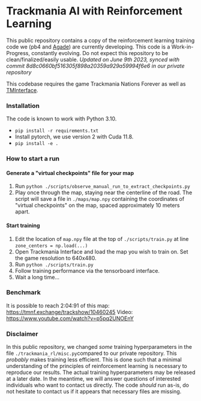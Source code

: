 # Trackmania AI with Reinforcement Learning
This public repository contains a copy of the reinforcement learning training code we (pb4 and [Agade](https://github.com/Agade09)) are currently developing.
This code is a Work-in-Progress, constantly evolving. Do not expect this repository to be clean/finalized/easily usable.
*Updated on June 9th 2023, synced with commit 8d8c0660bf516305f898a20359a929a59994f6e6 in our private repository*

This codebase requires the game Trackmania Nations Forever as well as [TMInterface](https://donadigo.com/tminterface/). 

### Installation
The code is known to work with Python 3.10.
- `pip install -r requirements.txt`
- Install pytorch, we use version 2 with Cuda 11.8.
- `pip install -e .`

### How to start a run
#### Generate a "virtual checkpoints" file for your map
1) Run `python ./scripts/observe_manual_run_to_extract_checkpoints.py`
2) Play once through the map, staying near the centerline of the road. The script will save a file in `./maps/map.npy` containing the coordinates of "virtual checkpoints" on the map, spaced approximately 10 meters apart.

#### Start training
1) Edit the location of `map.npy` file at the top of `./scripts/train.py` at line `zone_centers = np.load(...)`
2) Open Trackmania Interface and load the map you wish to train on. Set the game resolution to 640x480.
3) Run `python ./scripts/train.py`
4) Follow training performance via the tensorboard interface.
5) Wait a long time...

### Benchmark
It is possible to reach 2:04:91 of this map: https://tmnf.exchange/trackshow/10460245
Video: https://www.youtube.com/watch?v=p5pq2UNOEnY

### Disclaimer
In this public repository, we changed *some* training hyperparameters in the file `./trackmania_rl/misc.py`compared to our private repository. This *probably* makes training less efficient. This is done such that a minimal understanding of the principles of reinforcement learning is necessary to reproduce our results.
The actual training hyperparameters may be released at a later date. In the meantime, we will answer questions of interested individuals who want to contact us directly.
The code *should* run as-is, do not hesitate to contact us if it appears that necessary files are missing.
